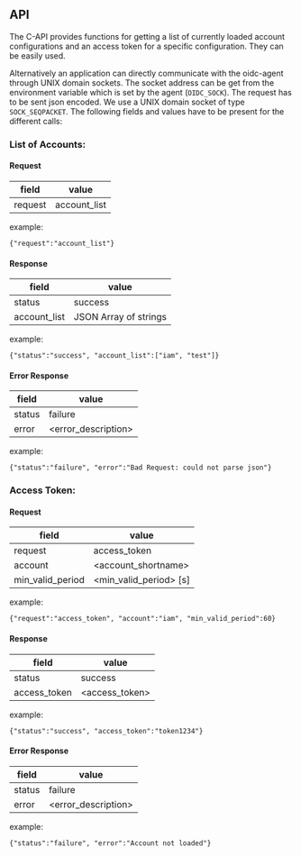 ## API
The C-API provides functions for getting a list of currently loaded account 
configurations and an access token for a specific configuration. They can be 
easily used. 

Alternatively an application can directly communicate with the oidc-agent through UNIX domain sockets. The socket address can be get from the environment variable which is set by the agent (```OIDC_SOCK```). The request has to be sent json encoded. We use a UNIX domain socket of type ```SOCK_SEQPACKET```.
The following fields and values have to be present for the different calls:

### List of Accounts:

#### Request
| field   | value         |
|---------|---------------|
| request | account_list |

example:
```
{"request":"account_list"}
```

#### Response
| field         | value                 |
|---------------|-----------------------|
| status        | success               |
| account_list | JSON Array of strings |

example:
```
{"status":"success", "account_list":["iam", "test"]}
```

#### Error Response
| field  | value               |
|--------|---------------------|
| status | failure             |
| error  | <error_description> |

example:
```
{"status":"failure", "error":"Bad Request: could not parse json"}
```

### Access Token:
#### Request
| field            | value                  |
|------------------|------------------------|
| request          | access_token           |
| account         | <account_shortname>   |
| min_valid_period | <min_valid_period> [s] |

example:
```
{"request":"access_token", "account":"iam", "min_valid_period":60}
```

#### Response
| field        | value          |
|--------------|----------------|
| status       | success        |
| access_token | <access_token> |

example:
```
{"status":"success", "access_token":"token1234"}
```

#### Error Response
| field  | value               |
|--------|---------------------|
| status | failure             |
| error  | <error_description> |

example:
```
{"status":"failure", "error":"Account not loaded"}
```
